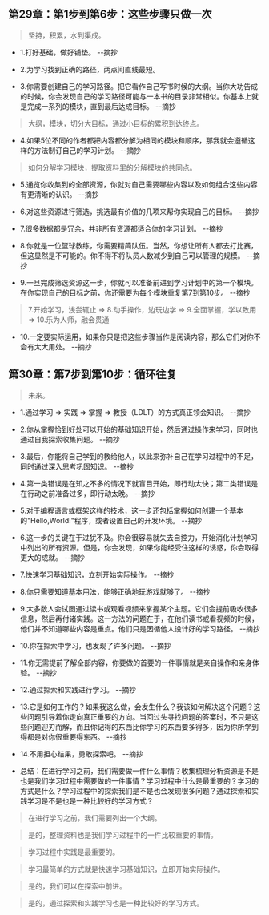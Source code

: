 ## 第29章：第1步到第6步：这些步骤只做一次

>坚持，积累，水到渠成。

- 1.打好基础，做好铺垫。 --摘抄

- 2.为学习找到正确的路径，两点间直线最短。

- 3.你需要创建自己的学习路径。把它看作自己写书时候的大纲。当你大功告成的时候，你会发现自己的学习路径可能与一本书的目录非常相似。你基本上就是完成一系列的模块，直到最后达成目标。 --摘抄

>大纲，模块，切分大目标，通过小目标的累积到达终点。

- 4.如果5位不同的作者都把内容都分解为相同的模块和顺序，那我就会遵循这样的方法制订自己的学习计划。 --摘抄

>如何分解学习模块，提取资料里的分解模块的共同点。

- 5.通览你收集到的全部资源，你就对自己需要哪些内容以及如何组合这些内容有更清晰的认识。 --摘抄

- 6.对这些资源进行筛选，挑选最有价值的几项来帮你实现自己的目标。 --摘抄

- 7.很多数据都是冗余，并非所有资源都适合你的学习计划。 --摘抄

- 8.你就是一位篮球教练，你需要精简队伍。当然，你想让所有人都去打比赛，但这显然是不可能的。你不得不将队员人数减少到自己可以管理的规模。 --摘抄

- 9.一旦完成筛选资源这一步，你就可以准备前进到学习计划中的第一个模块。在你实现自己的目标之前，你还需要为每个模块重复第7到第10步。 --摘抄

>7.开始学习，浅尝辄止 => 8.动手操作，边玩边学 => 9.全面掌握，学以致用 => 10.乐为人师，融会贯通

- 10.一定要实际运用，如果你只是把这些步骤当作是阅读内容，那么它们对你不会有太大用处。 --摘抄

## 第30章：第7步到第10步：循环往复

>未来。

- 1.通过学习 => 实践 => 掌握 => 教授（LDLT）的方式真正领会知识。 --摘抄

- 2.你从掌握恰到好处可以开始的基础知识开始，然后通过操作来学习，同时也通过自我探索收集问题。 --摘抄

- 3.最后，你能将自己学到的教给他人，以此来弥补自己在学习过程中的不足，同时通过深入思考巩固知识。 --摘抄

- 4.第一类错误是在知之不多的情况下就盲目开始，即行动太快；第二类错误是在行动之前准备过多，即行动太晚。 --摘抄

- 5.对于编程语言或框架这样的技术，这一步还包括掌握如何创建一个基本的"Hello,World!"程序，或者设置自己的开发环境。 --摘抄

- 6.这一步的关键在于过犹不及。你会很容易就失去自控力，开始消化计划学习中列出的所有资源。但是，你会发现，如果你能经受住这样的诱惑，你会取得更大的成就。 --摘抄

- 7.快速学习基础知识，立刻开始实际操作。 --摘抄

- 8.你只需要知道基本用法，能够正确地玩游戏就够了。 --摘抄

- 9.大多数人会试图通过读书或观看视频来掌握某个主题。它们会提前吸收很多信息，然后再付诸实践。这一方法的问题在于，在他们读书或看视频的时候，他们并不知道哪些内容是重点。他们只是因循他人设计好的学习路径。 --摘抄

- 10.你在探索中学习，也发现了许多问题。 --摘抄

- 11.你无需提前了解全部内容，你要做的首要的一件事情就是亲自操作和亲身体验。 --摘抄

- 12.通过探索和实践进行学习。 --摘抄

- 13.它是如何工作的？如果我这么做，会发生什么？我该如何解决这个问题？这些问题引导着你走向真正重要的方向。当回过头寻找问题的答案时，不只是这些问题迎刃而解，而且你记得的东西比你学习的东西要多得多，因为你所学到得都是对你很重要得东西。 --摘抄

- 14.不用担心结果，勇敢探索吧。 --摘抄

- 总结：在进行学习之前，我们需要做一件什么事情？收集梳理分析资源是不是也是我们学习过程中需要做的一件事情？学习过程中什么是最重要的？学习的方式是什么？学习过程中的探索我们是不是也会发现很多问题？通过探索和实践学习是不是也是一种比较好的学习方式？

>在进行学习之前，我们需要列出一个大纲。

>是的，整理资料也是我们学习过程中的一件比较重要的事情。

>学习过程中实践是最重要的。

>学习最简单的方式就是快速学习基础知识，立即开始实际操作。

>是的，我们可以在探索中前进。

>是的，通过探索和实践学习也是一种比较好的学习方式。
